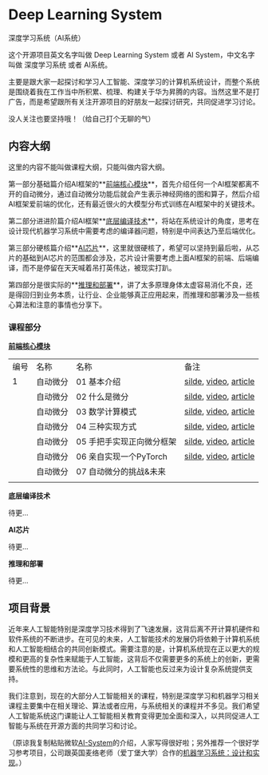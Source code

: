# Deep Learning System

深度学习系统（AI系统）

这个开源项目英文名字叫做 Deep Learning System 或者 AI System，中文名字叫做 深度学习系统 或者 AI系统。

主要是跟大家一起探讨和学习人工智能、深度学习的计算机系统设计，而整个系统是围绕着我在工作当中所积累、梳理、构建关于华为昇腾的内容。当然这里不是打广告，而是希望跟所有关注开源项目的好朋友一起探讨研究，共同促进学习讨论。

没人关注也要坚持哦！（给自己打个无聊的气）

## 内容大纲

这里的内容不能叫做课程大纲，只能叫做内容大纲。

第一部分基础篇介绍AI框架的**<u>前端核心模块</u>**，首先介绍任何一个AI框架都离不开的自动微分，通过自动微分功能后就会产生表示神经网络的图和算子，然后介绍AI框架爱前端的优化，还有最近很火的大模型分布式训练在AI框架中的关键技术。

第二部分进进阶篇介绍AI框架**<u>底层编译技术</u>**，将站在系统设计的角度，思考在设计现代机器学习系统中需要考虑的编译器问题，特别是中间表达乃至后端优化。

第三部分硬核篇介绍**<u>AI芯片</u>**，这里就很硬核了，希望可以坚持到最后啦，从芯片的基础到AI芯片的范围都会涉及，芯片设计需要考虑上面AI框架的前端、后端编译，而不是停留在天天喊着吊打英伟达，被现实打趴。

第四部分是很实际的**<u>推理和部署</u>**，讲了太多原理身体太虚容易消化不良，还是得回归到业务本质，让行业、企业能够真正应用起来，而推理和部署涉及一些核心算法和注意的事情也分享下。

### 课程部分

**[前端核心模块](./Frontend/)**

|||||
|---|---|---|---|
|编号|名称|名称|备注|
|1|自动微分|01 基本介绍|[silde](./Frontend/AutoDiff/01.introduction.pptx), [video](https://www.bilibili.com/video/BV1FV4y1T7zp/), [article](https://zhuanlan.zhihu.com/p/518198564)|
| |自动微分|02 什么是微分|[silde](./Frontend/AutoDiff/02.base_concept.pptx), [video](https://www.bilibili.com/video/BV1Ld4y1M7GJ/), [article](https://zhuanlan.zhihu.com/p/518198564)|
| |自动微分|03 数学计算模式|[silde](./Frontend/AutoDiff/03.grad_mode.pptx), [video](https://www.bilibili.com/video/BV1zD4y117bL/), [article](https://zhuanlan.zhihu.com/p/518296942)|
| |自动微分|04 三种实现方式|[silde](./Frontend/AutoDiff/04.grad_mode.pptx), [video](https://www.bilibili.com/video/BV1BN4y1P76t/), [article](https://zhuanlan.zhihu.com/p/520065656)|
| |自动微分|05 手把手实现正向微分框架|[silde](./Frontend/AutoDiff/05.forward_mode.ipynb), [video](https://www.bilibili.com/video/BV1Ne4y1p7WU/), [article](https://zhuanlan.zhihu.com/p/520451681)|
| |自动微分|06 亲自实现一个PyTorch|[silde](./Frontend/AutoDiff/06.reversed_mode.ipynb), [video](https://www.bilibili.com/video/BV1ae4y1z7E6/), [article](https://zhuanlan.zhihu.com/p/547865589)|
| |自动微分|07 自动微分的挑战&未来||
|||||

**底层编译技术**

待更...

**AI芯片**

待更...

**推理和部署**

待更...

## 项目背景

近年来人工智能特别是深度学习技术得到了飞速发展，这背后离不开计算机硬件和软件系统的不断进步。在可见的未来，人工智能技术的发展仍将依赖于计算机系统和人工智能相结合的共同创新模式。需要注意的是，计算机系统现在正以更大的规模和更高的复杂性来赋能于人工智能，这背后不仅需要更多的系统上的创新，更需要系统性的思维和方法论。与此同时，人工智能也反过来为设计复杂系统提供支持。

我们注意到，现在的大部分人工智能相关的课程，特别是深度学习和机器学习相关课程主要集中在相关理论、算法或者应用，与系统相关的课程并不多见。我们希望人工智能系统这门课能让人工智能相关教育变得更加全面和深入，以共同促进人工智能与系统在开源方面的共同学习和讨论。

（原谅我复制粘贴微软[AI-System](https://github.com/microsoft/AI-System)的介绍，人家写得很好啦；另外推荐一个很好学习参考项目，公司跟英国麦络老师（爱丁堡大学）合作的[机器学习系统：设计和实现](https://github.com/openmlsys/openmlsys-zh)。）

